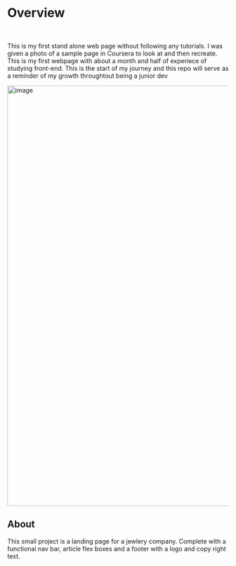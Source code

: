 <h1> Overview </h1>
<br>
<p> This is my first stand alone web page without following any tutorials. I was given a photo of a sample page in Coursera to look at and then recreate. This is my first webpage with about a month and half of experiece of studying front-end. This is the start of my journey and this repo will serve as a reminder of my growth throughtout being a junior dev </p>
  
  <img width="959" alt="image" src="https://user-images.githubusercontent.com/114380747/215081994-c6ad8567-5a2e-4889-bedf-109750610e14.png">

<h2> About </h2>
<p> This small project is a landing page for a jewlery company. Complete with a functional nav bar, article flex boxes and a footer with a logo and copy right text. </p>
